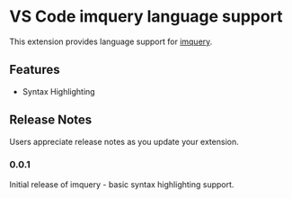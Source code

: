 # VS Code imquery language support

This extension provides language support for [imquery](https://github.com/redxdev/imquery).

## Features

* Syntax Highlighting

## Release Notes

Users appreciate release notes as you update your extension.

### 0.0.1
Initial release of imquery - basic syntax highlighting support.